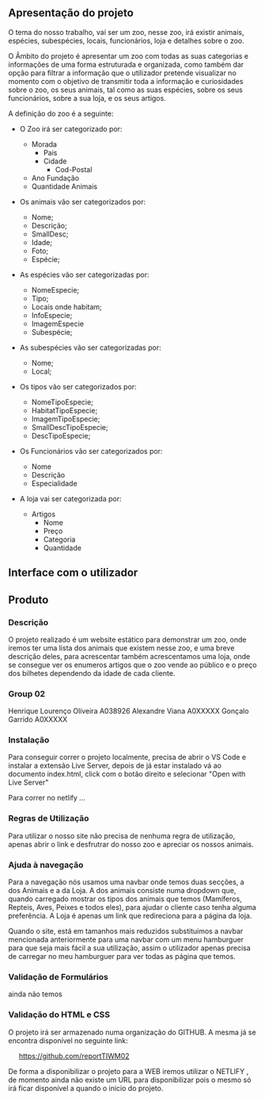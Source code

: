 
## Apresentação do projeto

O tema do nosso trabalho, vai ser um zoo, nesse zoo, irá existir animais, espécies, subespécies, locais, funcionários, loja e detalhes sobre o zoo.

O Âmbito do projeto é apresentar um zoo com todas as suas categorias e informações de uma forma estruturada e organizada, como também dar opção para filtrar a informação que o utilizador pretende visualizar no momento com o objetivo de transmitir toda a informação e curiosidades sobre o zoo, os seus animais, tal como as suas espécies, sobre os seus funcionários, sobre a sua loja, e os seus artigos. 

A definição do zoo é a seguinte:

- O Zoo irá ser categorizado por:
  - Morada
    - Pais
    - Cidade
      - Cod-Postal
  - Ano Fundação
  - Quantidade Animais	
		
- Os animais vão ser categorizados por:
  - Nome;
  - Descrição;
  - SmallDesc;
  - Idade;
  - Foto;
  - Espécie;

- As espécies vão ser categorizadas por:
  - NomeEspecie;
  - Tipo;
  - Locais onde habitam;
  - InfoEspecie;
  - ImagemEspecie
  - Subespécie;

- As subespécies vão ser categorizadas por:
  - Nome;
  - Local;

- Os tipos vão ser categorizados por:
  - NomeTipoEspecie;
  - HabitatTipoEspecie;
  - ImagemTipoEspecie;
  - SmallDescTipoEspecie;
  - DescTipoEspecie;

- Os Funcionários vão ser categorizados por:
  - Nome
  - Descrição
  - Especialidade

- A loja vai ser categorizada por:
  - Artigos
    - Nome
    - Preço
    - Categoria
    - Quantidade


## Interface com o utilizador







## Produto

### Descrição

O projeto realizado é um website estático para demonstrar um zoo, onde iremos ter uma lista dos animais que existem nesse zoo, e uma breve descrição deles, para acrescentar também acrescentamos uma loja, onde se consegue ver os enumeros artigos que o zoo vende ao público e o preço dos bilhetes dependendo da idade de cada cliente.

### Group 02

  Henrique Lourenço Oliveira A038926
  Alexandre Viana A0XXXXX
  Gonçalo Garrido A0XXXXX 

### Instalação

Para conseguir correr o projeto localmente, precisa de abrir o VS Code e instalar a extensão Live Server, depois de já estar instalado vá ao documento index.html, click com o botão direito e selecionar "Open with Live Server"

Para correr no netlify ...

### Regras de Utilização

Para utilizar o nosso site não precisa de nenhuma regra de utilização, apenas abrir o link e desfrutrar do nosso zoo e apreciar os nossos animais.

### Ajuda à navegação

Para a navegação nós usamos uma navbar onde temos duas secções, a dos Animais e a da Loja. A dos animais consiste numa dropdown que, quando carregado mostrar os tipos dos animais que temos (Mamíferos, Repteis, Aves, Peixes  e todos eles), para ajudar o cliente caso tenha alguma preferência. A Loja é apenas um link que redireciona para a página da loja.

Quando o site, está em tamanhos mais reduzidos substituimos a navbar mencionada anteriormente para uma navbar com um menu hamburguer para que seja mais fácil a sua utilização, assim o utilizador apenas precisa
de carregar no meu hamburguer para ver todas as página que temos.

### Validação de Formulários

ainda não temos


### Validação do HTML e CSS


O projeto irá ser armazenado numa organização do GITHUB. A mesma já se encontra disponível no seguinte link:

`	`<https://github.com/reportTIWM02>

De forma a disponibilizar o projeto para a WEB iremos utilizar o NETLIFY , de momento ainda não existe um URL para disponibilizar pois o mesmo só irá ficar disponível a quando o inicio do projeto.
